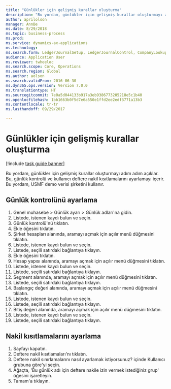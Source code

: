 ```yaml
--- 
title: "Günlükler için gelişmiş kurallar oluşturma"
description: "Bu yordam, günlükler için gelişmiş kurallar oluşturmayı adım adım açıklar."
author: aprilolson
manager: AnnBe
ms.date: 8/29/2018
ms.topic: business-process
ms.prod: 
ms.service: dynamics-ax-applications
ms.technology: 
ms.search.form: LedgerJournalSetup, LedgerJournalControl, CompanyLookup, LedgerJournalPostControl
audience: Application User
ms.reviewer: twheeloc
ms.search.scope: Core, Operations
ms.search.region: Global
ms.author: aolson
ms.search.validFrom: 2016-06-30
ms.dyn365.ops.version: Version 7.0.0
ms.translationtype: HT
ms.sourcegitcommit: 7e0a5d044133b917a3eb9386773205218e5c1b40
ms.openlocfilehash: 1bb1663b0f5d7e6a550e1ffd2ee2edf3771a13b3
ms.contentlocale: tr-tr
ms.lasthandoff: 09/29/2017

---
```

# <a name="create-advanced-rules-for-journals"></a>Günlükler için gelişmiş kurallar oluşturma

[!include [task guide banner](../../includes/task-guide-banner.md)]

Bu yordam, günlükler için gelişmiş kurallar oluşturmayı adım adım açıklar. Bu, günlük kontrolü ve kullanıcı deftere nakil kısıtlamalarını ayarlamayı içerir. Bu yordam, USMF demo verisi şirketini kullanır.


## <a name="set-up-journal-control"></a>Günlük kontrolünü ayarlama
1. Genel muhasebe > Günlük ayarı > Günlük adları'na gidin.
2. Listede, istenen kaydı bulun ve seçin.
3. Günlük kontrolü'nü tıklatın.
4. Ekle öğesini tıklatın.
5. Şirket hesapları alanında, aramayı açmak için açılır menü düğmesini tıklatın.
6. Listede, istenen kaydı bulun ve seçin.
7. Listede, seçili satırdaki bağlantıya tıklayın.
8. Ekle öğesini tıklatın.
9. Hesap yapısı alanında, aramayı açmak için açılır menü düğmesini tıklatın.
10. Listede, istenen kaydı bulun ve seçin.
11. Listede, seçili satırdaki bağlantıya tıklayın.
12. Segment alanında, aramayı açmak için açılır menü düğmesini tıklatın.
13. Listede, seçili satırdaki bağlantıya tıklayın.
14. Başlangıç değeri alanında, aramayı açmak için açılır menü düğmesini tıklatın.
15. Listede, istenen kaydı bulun ve seçin.
16. Listede, seçili satırdaki bağlantıya tıklayın.
17. Bitiş değeri alanında, aramayı açmak için açılır menü düğmesini tıklatın.
18. Listede, istenen kaydı bulun ve seçin.
19. Listede, seçili satırdaki bağlantıya tıklayın.

## <a name="set-up-posting-restrictions"></a>Nakil kısıtlamalarını ayarlama
1. Sayfayı kapatın.
2. Deftere nakil kısıtlamaları'nı tıklatın.
3. Deftere nakil sınırlamalarını nasıl ayarlamak istiyorsunuz? içinde Kullanıcı grubuna göre'yi seçin.
4. Ağaçta, 'Bu günlük adı için deftere nakile izin vermek istediğiniz grup' öğesini işaretleyin.
5. Tamam'a tıklayın.


